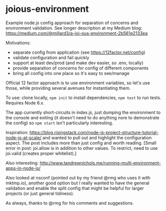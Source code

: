 # joious-environment

Example node.js config approach for separation of concerns and environment validation. See longer description at my Medium blog: https://medium.com/@millard3/a-joi-ous-environment-2b561e2133ea

Motivations:
 - separate config from application (see https://12factor.net/config)
 - validate configuration and fail quickly
 - support at least dev/prod (and make dev easier, so .env, locally)
 - provide separation of concerns for config of different components
 - bring all config into one place so it's easy to see/manage

Official 12 factor approach is to use environment variables, so let's use those, while providing several avenues for instantiating them.

To use: clone locally, `npm init` to install dependencies, `npm test` to run tests. Requires Node 6.x.

The app currently short-circuits in index.js, just dumping the environment to the console and exiting (it doesn't need to do anything nore to demonstrate the config) so `npm start` isn't particularly interesting.

Inspiration: https://blog.risingstack.com/node-js-project-structure-tutorial-node-js-at-scale/
and wanted to pull out and highlight the configuration aspect. The post includes more than just config and worth reading. [Small error in post: joi.allow is in addition to other values. To restrict, need to use joi.valid (creates proper whitelist).]

Also interesting:
http://www.tandrewnichols.me/running-multi-environment-apps-in-node-js/

Also looked at nsconf (pointed out by my friend @rmg who uses it with mktmp.io), another good option but I really wanted to have the general validation and enable the split config that might be helpful for larger projects (or just general tidiness).

As always, thanks to @rmg for his comments and suggestions.
